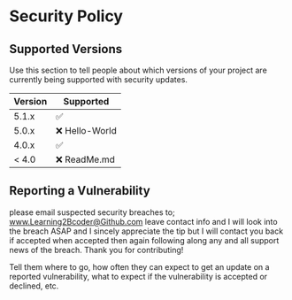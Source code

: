 # Security Policy

## Supported Versions

Use this section to tell people about which versions of your project are
currently being supported with security updates.

| Version | Supported          |
| ------- | ------------------ |
| 5.1.x   | :white_check_mark: |
| 5.0.x   | :x:   Hello-World             |
| 4.0.x   | :white_check_mark: |
| < 4.0   | :x:  ReadMe.md              |

## Reporting a Vulnerability

please email suspected security breaches to; www.Learning2Bcoder@Github.com leave contact info and I will look into the breach ASAP and I sincely appreciate the tip but I will contact you back if accepted when accepted then again following along any and all support news of the breach. Thank you for contributing!

Tell them where to go, how often they can expect to get an update on a
reported vulnerability, what to expect if the vulnerability is accepted or
declined, etc.
